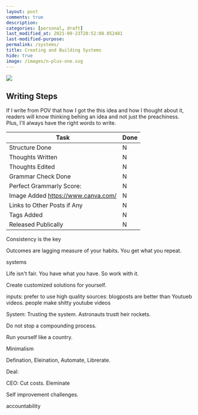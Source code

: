 ```yaml
---
layout: post
comments: true
description:
categories: [personal, draft]
last_modified_at: 2021-09-23T20:52:08.052481
last-modified-purpose:
permalink: /systems/
title: Creating and Building Systems
hide: true
image: /images/n-plus-one.svg
---
```

![](/images/switch-jobs.jpg)

## Writing Steps

If I write from POV that how I got the this idea and how I thought about it, readers will know thinking behing an idea and not just the preachiness. Plus, I'll always have the right words to write.

| Task                        | Done |
|-----------------------------|------|
| Structure Done              | N    |
| Thoughts Written            | N    |
| Thoughts Edited             | N    |
| Grammar Check Done          | N    |
| Perfect Grammarly Score:    | N    |
| Image Added  https://www.canva.com/                | N    |
| Links to Other Posts if Any | N    |
| Tags Added                  | N    |
| Released Publically         | N    |

Consistency is the key

Outcomes are lagging measure of your habits. You get what you repeat. 

systems

Life isn't fair. You have what you have. So work with it.

Create customized solutions for yourself.

inputs: prefer to use high quality sources: blogposts are better than Youtueb videos. people make shitty youtube videos


System:
Trusting the system. Astronauts trustt heir rockets. 



Do not stop a compounding process.

Run yourself like a country.


Minimalism

Defination, Eleination, Automate, Librerate.

Deal:

CEO: Cut costs. Eleminate

Self improvement challenges.

accountability